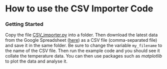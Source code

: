 # How to use the CSV Importer Code

### Getting Started

Copy the file [CSV_importer.py](CSV_importer.py) into a folder. Then download the latest data from the Google Spreadsheet ([here](https://docs.google.com/spreadsheets/d/1f5YmNJC6xdTzdj7TKNBDY7rvzQkGlQaAcQJcLzm0Qz4/edit?usp=sharing)) as a CSV file (comma-separated file) and save it in the same folder. Be sure to change the variable `my_filename` to the name of the CSV file. Then run the example code and you should see it collate the temperature data. You can then use packages such as *matplotlib* to plot the data and analyse it. 

